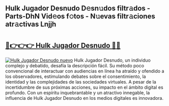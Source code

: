 ## Hulk Jugador Desnudo D𝚎sn𝚞dos filtr𝚊dos - Parts-DhN Vid𝚎os f𝚘tos - N𝚞evas filtr𝚊ciones atr𝚊ctivas Lnjjh

# <h2><a href="http://mb4ztw.tromn.icu/?c=Hulk+Jugador+Desnudo">🔗👉👉👉 Hulk Jugador Desnudo 🔗🔗</a></h2>

[![Hulk Jugador Desnudo nuevo](https://i.imgur.com/pEAQMta.gif)](http://mb4ztw.tromn.icu/?c=Hulk+Jugador+Desnudo)
Hulk Jugador Desnudo, un individuo complejo y debatido, desafía la descripción fácil. Su método poco convencional de interactuar con audiencias en línea ha atraído y ofendido a los observadores, estimulando debates sobre el consentimiento, la identidad y las complejidades de las sociedades virtuales. A pesar de la incertidumbre de sus próximas acciones, su impacto en el ámbito digital es profundo. Con un espíritu inquebrantable y un atractivo innegable, la influencia de Hulk Jugador Desnudo en los medios digitales es innovadora.
